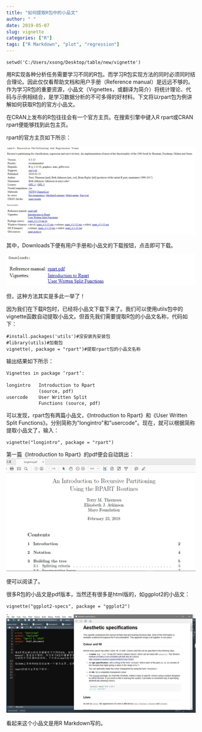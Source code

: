 ```yaml
---
title: "如何提取R包中的小品文"
author: " "
date: 2019-05-07
slug: vignette
categories: ["R"]
tags: ["R Markdown", "plot", "regression"]
---
```


```{r intro,include = F}
setwd('C:/Users/xsong/Desktop/table/new/vignette')
```

用R实现各种分析任务需要学习不同的R包。而学习R包实现方法的同时必须同时结合理论。因此仅仅看帮助文档和用户手册（Reference manual）是远远不够的。作为学习R包的重要资源，小品文（Vignettes，或翻译为简介）将统计理论、代码与示例相结合，是学习数据分析的不可多得的好材料。下文将以rpart包为例讲解如何获取R包的官方小品文。  

在CRAN上发布的R包往往会有一个官方主页。在搜索引擎中键入R rpart或CRAN rpart便能够找到此包主页。 

rpart的官方主页如下所示：  

![ ](https://github.com/ECSTA7Y/Mysite/blob/master/content/Capture.png)

其中，Downloads下便有用户手册和小品文的下载按钮，点击即可下载。  

![ ](https://github.com/ECSTA7Y/Mysite/blob/master/content/Capture2.png)

但，这种方法其实是多此一举了！

因为我们在下载R包时，已经将小品文下载下来了。我们可以使用utils包中的vignette函数自动提取小品文。但首先我们需要提取R包的小品文名称，代码如下：  

```{r a,message = F,prompt=T,warning = F, include = T,error = T,echo = T,eval = F}
#install.packages('utils')#没安装先安装包
#library(utils)#加载包
vignette(, package = "rpart")#提取rpart包的小品文名称

```

输出结果如下所示：  


```{r b,warning = F,prompt = T, include = T,error = T,echo = T,eval = T,results = 'hide'}
Vignettes in package ‘rpart’:

longintro   Introduction to Rpart 
            (source, pdf)
usercode    User Written Split
            Functions (source, pdf)
```

可以发现，rpart包有两篇小品文，《Introduction to Rpart》和《User Written Split Functions》。分别简称为"longintro"和"usercode"。现在，就可以根据简称提取小品文了，输入：

```{r c,message = F,prompt=T, include = T,error = T,echo = T,eval = F,results = 'hide'}
vignette("longintro", package = "rpart")
```

第一篇《Introduction to Rpart》的pdf便会自动跳出：  
![ ](https://github.com/ECSTA7Y/Mysite/blob/master/content/Capture3.png)
  
便可以阅读了。

很多R包的小品文是pdf版本，当然还有很多是html版的，如ggplot2的小品文：  


```{r d,message = F,prompt=T, include = T,error = T,echo = T,eval = F,results = 'hide'}
vignette("ggplot2-specs", package = "ggplot2")
```
  
![ ](https://github.com/ECSTA7Y/Mysite/blob/master/content/Capture4.png)
  
看起来这个小品文是用R Markdown写的。







